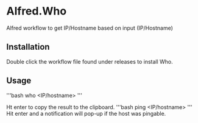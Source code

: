 # Alfred.Who
Alfred workflow to get IP/Hostname based on input (IP/Hostname)

## Installation

Double click the workflow file found under releases to install Who.

## Usage
'''bash
who <IP/hostname>
'''

Ht enter to copy the result to the clipboard.
'''bash
ping <IP/hostname>
'''
Hit enter and a notification will pop-up if the host was pingable.
